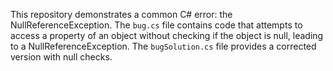 This repository demonstrates a common C# error: the NullReferenceException. The `bug.cs` file contains code that attempts to access a property of an object without checking if the object is null, leading to a NullReferenceException. The `bugSolution.cs` file provides a corrected version with null checks.
